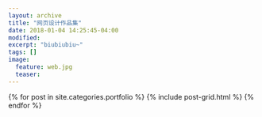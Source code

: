 ```yaml
---
layout: archive
title: "网页设计作品集"
date: 2018-01-04 14:25:45-04:00
modified:
excerpt: "biubiubiu~"
tags: []
image: 
  feature: web.jpg
  teaser:
---
```



<div class="tiles">
{% for post in site.categories.portfolio %}
  {% include post-grid.html %}
{% endfor %}
</div><!-- /.tiles 把所有categories 有 portfolio 的列出来-->
